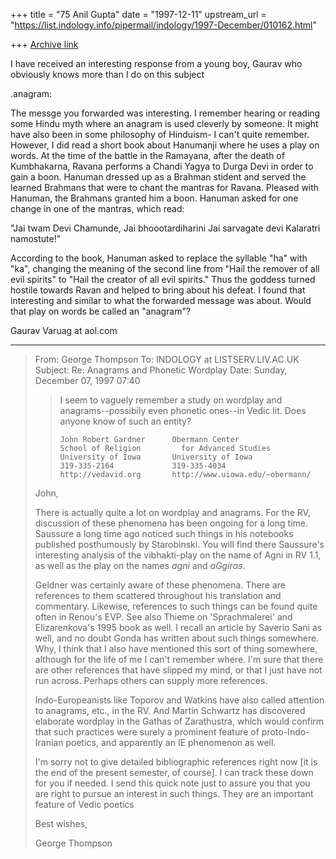 +++
title = "75 Anil Gupta"
date = "1997-12-11"
upstream_url = "https://list.indology.info/pipermail/indology/1997-December/010162.html"

+++
[Archive link](https://list.indology.info/pipermail/indology/1997-December/010162.html)

I have received an interesting response from a young boy, Gaurav who
obviously knows more than I do on this subject

.anagram:



The messge you forwarded was interesting.  I remember hearing or reading
some
Hindu myth where an anagram is used cleverly by someone.  It might have
also
been in some philosophy of Hinduism- I can't quite remember.  However, I
did
read a short book about Hanumanji where he uses a play on words.  At the
time
of the battle in the Ramayana, after the death of Kumbhakarna, Ravana
performs
a Chandi Yagya to Durga Devi in order to gain a boon.  Hanuman dressed up
as a
Brahman stident and served the learned Brahmans that were to chant the
mantras
for Ravana.  Pleased with Hanuman, the Brahmans granted him a boon.
Hanuman
asked for one change in one of the mantras, which read:

"Jai twam Devi Chamunde,
    Jai bhoootardiharini
Jai sarvagate devi
    Kalaratri namostute!"

According to the book, Hanuman asked to replace the syllable "ha" with
"ka",
changing the meaning of the second line from "Hail the remover of all evil
spirits" to "Hail the creator of all evil spirits."  Thus the goddess
turned
hostile towards Ravan and helped to bring about his defeat.  I found that
interesting and similar to what the forwarded message was about.  Would
that
play on words be called an "anagram"?

Gaurav
Varuag at aol.com


----------
> From: George Thompson <thompson at JLC.NET>
> To: INDOLOGY at LISTSERV.LIV.AC.UK
> Subject: Re: Anagrams and Phonetic Wordplay
> Date: Sunday, December 07, 1997 07:40
>
> >I seem to vaguely remember a study on wordplay and anagrams--possibily
> >even phonetic ones--in Vedic lit.  Does anyone know of such an entity?
> >
> >
> >~~~~~~~~~~~~~~~~~~~~~~~~~~~~~~~~~~~~~~~~~~~~~~~~~~~~~~~~~
> >John Robert Gardner      Obermann Center
> >School of Religion         for Advanced Studies
> >University of Iowa       University of Iowa
> >319-335-2164             319-335-4034
> >http://vedavid.org       http://www.uiowa.edu/~obermann/
> >~~~~~~~~~~~~~~~~~~~~~~~~~~~~~~~~~~~~~~~~~~~~~~~~~~~~~~~~~
> John,
>
> There is actually quite a lot on wordplay and anagrams. For the RV,
> discussion of these phenomena has been ongoing for a long time. Saussure
a
> long time ago noticed such things in his notebooks published posthumously
> by Starobinski. You will find there Saussure's interesting analysis of
the
> vibhakti-play on the name of Agni in RV 1.1, as well as the play on the
> names *agni* and *aGgiras*.
>
> Geldner was certainly aware of these phenomena. There are references to
> them scattered throughout his translation and commentary. Likewise,
> references to such things can be found quite often in Renou's EVP. See
also
> Thieme on 'Sprachmalerei' and Elizarenkova's 1995 book as well. I recall
an
> article by Saverio Sani as well, and no doubt Gonda has written about
such
> things somewhere. Why, I think that I also have mentioned this sort of
> thing somewhere, although for the life of me I can't remember where. I'm
> sure that there are other references that have slipped my mind, or that I
> just have not run across. Perhaps others can supply more references.
>
> Indo-Europeanists like Toporov and Watkins have also called attention to
> anagrams, etc., in the RV. And Martin Schwartz has discovered elaborate
> wordplay in the Gathas of Zarathustra, which would confirm that such
> practices were surely a prominent feature of proto-Indo-Iranian poetics,
> and apparently an IE phenomenon as well.
>
> I'm sorry not to give detailed bibliographic references right now [it is
> the end of the present semester, of course]. I can track these down for
you
> if needed. I send this quick note just to assure you that you are right
to
> pursue an interest in such things. They are an important feature of Vedic
> poetics
>
> Best wishes,
>
> George Thompson



